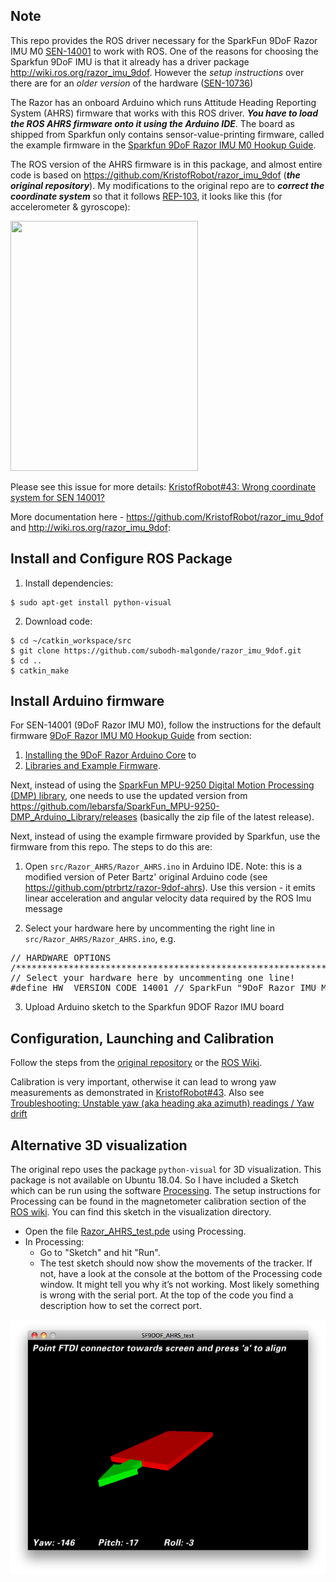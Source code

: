 Note
----

This repo provides the ROS driver necessary for the SparkFun 9DoF Razor IMU M0 [SEN-14001](https://www.sparkfun.com/products/14001) to work with ROS. One of the reasons for choosing the Sparkfun 9DoF IMU is that it already has a driver package http://wiki.ros.org/razor_imu_9dof. However the *setup instructions* over there are for an *older version* of the hardware ([SEN-10736](https://www.sparkfun.com/products/retired/10736))

The Razor has an onboard Arduino which runs Attitude Heading Reporting System (AHRS) firmware that works with this ROS driver. ***You have to load the ROS AHRS firmware onto it using the Arduino IDE***. The board as shipped from Sparkfun only contains sensor-value-printing firmware, called the example firmware in the [Sparkfun 9DoF Razor IMU M0 Hookup Guide](https://learn.sparkfun.com/tutorials/9dof-razor-imu-m0-hookup-guide).

The ROS version of the AHRS firmware is in this package, and almost entire code is based on https://github.com/KristofRobot/razor_imu_9dof (***the original repository***). My modifications to the original repo are to ***correct the coordinate system*** so that it follows [REP-103](http://www.ros.org/reps/rep-0103.html), it looks like this (for accelerometer & gyroscope):

<img src="https://user-images.githubusercontent.com/5463437/42996258-a3395982-8c30-11e8-9d2f-aa7c03c09938.jpeg" height="400" width="300"/>

Please see this issue for more details: [KristofRobot#43: Wrong coordinate system for SEN 14001?](https://github.com/KristofRobot/razor_imu_9dof/issues/43#issuecomment-406983411)

More documentation here - https://github.com/KristofRobot/razor_imu_9dof and http://wiki.ros.org/razor_imu_9dof:


Install and Configure ROS Package
---------------------------------
1) Install dependencies:
```
$ sudo apt-get install python-visual
```
2) Download code:

```
$ cd ~/catkin_workspace/src
$ git clone https://github.com/subodh-malgonde/razor_imu_9dof.git
$ cd ..
$ catkin_make
```

Install Arduino firmware
-------------------------
For SEN-14001 (9DoF Razor IMU M0), follow the instructions for the default firmware [9DoF Razor IMU M0 Hookup Guide](https://learn.sparkfun.com/tutorials/9dof-razor-imu-m0-hookup-guide) from section:

1. [Installing the 9DoF Razor Arduino Core](https://learn.sparkfun.com/tutorials/9dof-razor-imu-m0-hookup-guide#installing-the-9dof-razor-arduino-core) to
2. [Libraries and Example Firmware](https://learn.sparkfun.com/tutorials/9dof-razor-imu-m0-hookup-guide#libraries-and-example-firmware).

Next, instead of using the [SparkFun MPU-9250 Digital Motion Processing (DMP) library](https://github.com/sparkfun/SparkFun_MPU-9250-DMP_Arduino_Library), one needs to use the updated version from https://github.com/lebarsfa/SparkFun_MPU-9250-DMP_Arduino_Library/releases (basically the zip file of the latest release).

Next, instead of using the example firmware provided by Sparkfun, use the firmware from this repo. The steps to do this are:

1. Open ``src/Razor_AHRS/Razor_AHRS.ino`` in Arduino IDE. Note: this is a modified version
of Peter Bartz' original Arduino code (see https://github.com/ptrbrtz/razor-9dof-ahrs). 
Use this version - it emits linear acceleration and angular velocity data required by the ROS Imu message

2. Select your hardware here by uncommenting the right line in ``src/Razor_AHRS/Razor_AHRS.ino``, e.g.

<pre>
// HARDWARE OPTIONS
/*****************************************************************/
// Select your hardware here by uncommenting one line!
#define HW__VERSION_CODE 14001 // SparkFun "9DoF Razor IMU M0" version "SEN-14001"
</pre>

3) Upload Arduino sketch to the Sparkfun 9DOF Razor IMU board


Configuration, Launching and Calibration
----------------------------------------
Follow the steps from the [original repository](https://github.com/KristofRobot/razor_imu_9dof) or the [ROS Wiki](http://wiki.ros.org/razor_imu_9dof).

Calibration is very important, otherwise it can lead to wrong yaw measurements as demonstrated in [KristofRobot#43](https://github.com/KristofRobot/razor_imu_9dof/issues/43#issuecomment-406983411). Also see [Troubleshooting: Unstable yaw (aka heading aka azimuth) readings / Yaw drift](https://github.com/Razor-AHRS/razor-9dof-ahrs/wiki/tutorial#unstable-yaw-aka-heading-aka-azimuth-readings--yaw-drift)

Alternative 3D visualization
----------------------------
The original repo uses the package `python-visual` for 3D visualization. This package is not available on Ubuntu 18.04. So I have included a Sketch which can be run using the software [Processing](http://processing.org/). The setup instructions for Processing can be found in the magnetometer calibration section of the [ROS wiki](http://wiki.ros.org/razor_imu_9dof). You can find this sketch in the visualization directory.

- Open the file [Razor_AHRS_test.pde](visualization/Processing/Razor_AHRS_test/Razor_AHRS_test.pde) using Processing.
- In Processing:
  - Go to "Sketch" and hit "Run".
  - The test sketch should now show the movements of the tracker. If not, have a look at the console at the bottom of the Processing code window. It might tell you why it’s not working. Most likely something is wrong with the serial port. At the top of the code you find a description how to set the correct port.

![image](Processing-Test-Sketch.png)
